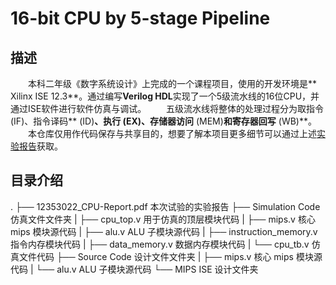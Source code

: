 # 16-bit CPU by 5-stage Pipeline

## 描述
　　本科二年级《数字系统设计》上完成的一个课程项目，使用的开发环境是** Xilinx ISE 12.3**。通过编写**Verilog HDL**实现了一个5级流水线的16位CPU，并通过ISE软件进行软件仿真与调试。
　　五级流水线将整体的处理过程分为取指令(IF)、指令译码** (ID)**、执行 **(EX)**、存储器访问** (MEM)**和寄存器回写** (WB)**。
　　本仓库仅用作代码保存与共享目的，想要了解本项目更多细节可以通过上述<a href="/12353022_CPU-Report.pdf">实验报告</a>获取。

## 目录介绍
.
├── 12353022_CPU-Report.pdf 本次试验的实验报告
├── Simulation Code 仿真文件文件夹
|   ├── cpu_top.v 用于仿真的顶层模块代码
|   ├── mips.v 核心 mips 模块源代码
|   ├── alu.v ALU 子模块源代码
|   ├── instruction_memory.v 指令内存模块代码
|   ├── data_memory.v 数据内存模块代码
|   └── cpu_tb.v 仿真文件代码
├── Source Code 设计文件文件夹
|   ├── mips.v 核心 mips 模块源代码
|   └── alu.v ALU 子模块源代码
└── MIPS ISE 设计文件夹